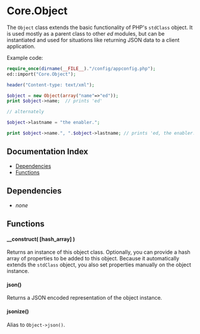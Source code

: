 # Core.Object

The `Object` class extends the basic functionality of PHP's `stdClass` object.  It is used mostly as a parent class to other *ed* modules, but can be instantiated and used for situations like returning JSON data to a client application.

Example code:
```php
require_once(dirname(__FILE__)."/config/appconfig.php");
ed::import("Core.Object");

header("Content-type: text/xml");

$object = new Object(array("name"=>"ed"));
print $object->name;  // prints 'ed'

// alternately

$object->lastname = "the enabler.";

print $object->name.", ".$object->lastname;	// prints 'ed, the enabler.'
```

## Documentation Index

* [Dependencies](#dependencies)
* [Functions](#functions)

## Dependencies

* *none*

## Functions

#### __construct( [hash_array] )
Returns an instance of this object class.  Optionally, you can provide a hash array of properties to be added to this object.  Because it automatically extends the `stdClass` object, you also set properties manually on the object instance.

#### json()
Returns a JSON encoded representation of the object instance.

#### jsonize()
Alias to `Object->json()`.